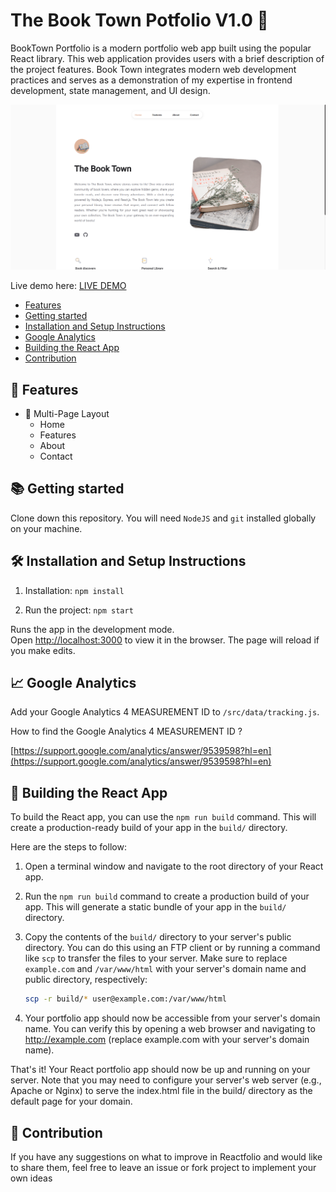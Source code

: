 # The Book Town Potfolio V1.0 📖

BookTown Portfolio is a modern portfolio web app built using the popular React library. This web application provides users with a brief description of the project features. Book Town integrates modern web development practices and serves as a demonstration of my expertise in frontend development, state management, and UI design.

<center>
<img src="./public/readme_cover.png" />
</center>

Live demo here: <a href="https://booktown-portfolio.vercel.app/" target="_blank">LIVE DEMO</a>


-   [Features](#-features)
-   [Getting started](#-getting-started)
-   [Installation and Setup Instructions](#-installation-and-setup-instructions)
-   [Google Analytics](#-google-analytics)
-   [Building the React App](#-building-the-react-app)
-   [Contribution](#-contribution)

## 📙 Features

-   📖 Multi-Page Layout
    -   Home
    -   Features
    -   About
    -   Contact

## 📚 Getting started

Clone down this repository. You will need `NodeJS` and `git` installed globally on your machine.

## 🛠 Installation and Setup Instructions

1. Installation: `npm install`

2. Run the project: `npm start`

Runs the app in the development mode.\
Open [http://localhost:3000](http://localhost:3000) to view it in the browser.
The page will reload if you make edits.

## 📈 Google Analytics

Add your Google Analytics 4 MEASUREMENT ID to `/src/data/tracking.js`.

How to find the Google Analytics 4 MEASUREMENT ID ?

[https://support.google.com/analytics/answer/9539598?hl=en](https://support.google.com/analytics/answer/9539598?hl=en)

## 🚀 Building the React App

To build the React app, you can use the `npm run build` command. This will create a production-ready build of your app in the `build/` directory.

Here are the steps to follow:

1. Open a terminal window and navigate to the root directory of your React app.
2. Run the `npm run build` command to create a production build of your app. This will generate a static bundle of your app in the `build/` directory.
3. Copy the contents of the `build/` directory to your server's public directory. You can do this using an FTP client or by running a command like `scp` to transfer the files to your server. Make sure to replace `example.com` and `/var/www/html` with your server's domain name and public directory, respectively:

    ```bash
    scp -r build/* user@example.com:/var/www/html
    ```

4. Your portfolio app should now be accessible from your server's domain name. You can verify this by opening a web browser and navigating to http://example.com (replace example.com with your server's domain name).

That's it! Your React portfolio app should now be up and running on your server. Note that you may need to configure your server's web server (e.g., Apache or Nginx) to serve the index.html file in the build/ directory as the default page for your domain.


## 🌱 Contribution

If you have any suggestions on what to improve in Reactfolio and would like to share them, feel free to leave an issue or fork project to implement your own ideas
